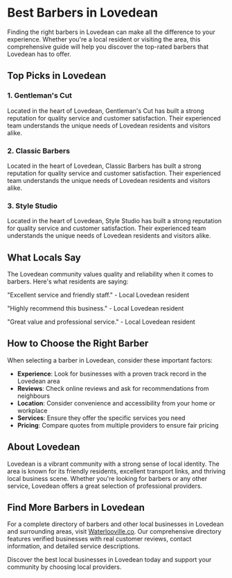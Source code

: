 # Best Barbers in Lovedean

Finding the right barbers in Lovedean can make all the difference to your experience. Whether you're a local resident or visiting the area, this comprehensive guide will help you discover the top-rated barbers that Lovedean has to offer.

## Top Picks in Lovedean

### 1. Gentleman's Cut
Located in the heart of Lovedean, Gentleman's Cut has built a strong reputation for quality service and customer satisfaction. Their experienced team understands the unique needs of Lovedean residents and visitors alike.

### 2. Classic Barbers
Located in the heart of Lovedean, Classic Barbers has built a strong reputation for quality service and customer satisfaction. Their experienced team understands the unique needs of Lovedean residents and visitors alike.

### 3. Style Studio
Located in the heart of Lovedean, Style Studio has built a strong reputation for quality service and customer satisfaction. Their experienced team understands the unique needs of Lovedean residents and visitors alike.

## What Locals Say

The Lovedean community values quality and reliability when it comes to barbers. Here's what residents are saying:

"Excellent service and friendly staff." - Local Lovedean resident

"Highly recommend this business." - Local Lovedean resident

"Great value and professional service." - Local Lovedean resident

## How to Choose the Right Barber

When selecting a barber in Lovedean, consider these important factors:

- **Experience**: Look for businesses with a proven track record in the Lovedean area
- **Reviews**: Check online reviews and ask for recommendations from neighbours
- **Location**: Consider convenience and accessibility from your home or workplace
- **Services**: Ensure they offer the specific services you need
- **Pricing**: Compare quotes from multiple providers to ensure fair pricing

## About Lovedean

Lovedean is a vibrant community with a strong sense of local identity. The area is known for its friendly residents, excellent transport links, and thriving local business scene. Whether you're looking for barbers or any other service, Lovedean offers a great selection of professional providers.

## Find More Barbers in Lovedean

For a complete directory of barbers and other local businesses in Lovedean and surrounding areas, visit [Waterlooville.co](https://waterlooville.co). Our comprehensive directory features verified businesses with real customer reviews, contact information, and detailed service descriptions.

Discover the best local businesses in Lovedean today and support your community by choosing local providers.

